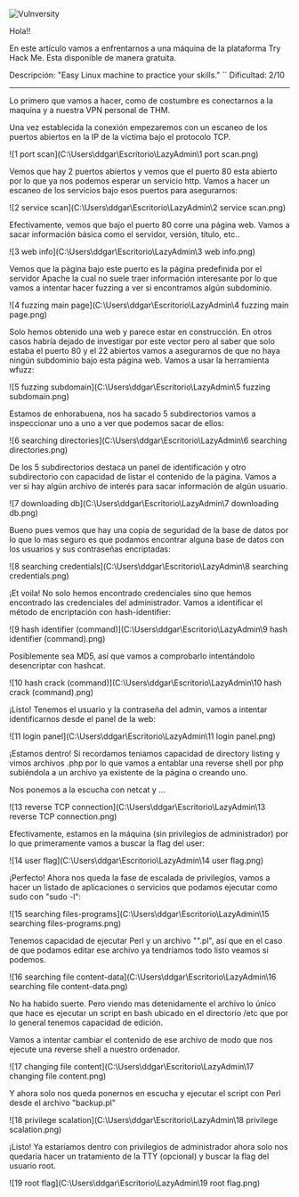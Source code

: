 ![Vulnversity](https://imgur.com/IWoqgUg.png)

Hola!!

En este artículo vamos a enfrentarnos a una máquina de la plataforma Try Hack Me. Esta disponible de manera gratuita.

Descripción: "Easy Linux machine to practice your skills."
``
Dificultad: 2/10

--------------------------------------------------------

Lo primero que vamos a hacer, como de costumbre es conectarnos a la maquina y a nuestra VPN personal de THM.

Una vez establecida la conexión empezaremos con un escaneo de los puertos abiertos en la IP de la víctima bajo el protocolo TCP.

![1 port scan](C:\Users\ddgar\Escritorio\LazyAdmin\1 port scan.png)

Vemos que hay 2 puertos abiertos y vemos que el puerto 80 esta abierto por lo que ya nos podemos esperar un servicio http. Vamos a hacer un escaneo de los servicios bajo esos puertos para asegurarnos:

![2 service scan](C:\Users\ddgar\Escritorio\LazyAdmin\2 service scan.png)

Efectivamente, vemos que bajo el puerto 80 corre una página web. Vamos a sacar información básica como el servidor, versión, título, etc..

 ![3 web info](C:\Users\ddgar\Escritorio\LazyAdmin\3 web info.png)

Vemos que la página bajo este puerto es la página predefinida por el servidor Apache la cual no suele traer información interesante por lo que vamos a intentar hacer fuzzing a ver si encontramos algún subdominio.

![4 fuzzing main page](C:\Users\ddgar\Escritorio\LazyAdmin\4 fuzzing main page.png)

Solo hemos obtenido una web y parece estar en construcción. En otros casos habría dejado de investigar por este vector pero al saber que solo estaba el puerto 80 y el 22 abiertos vamos a asegurarnos de que no haya ningún subdominio bajo esta página web. Vamos a usar la herramienta wfuzz:

![5 fuzzing subdomain](C:\Users\ddgar\Escritorio\LazyAdmin\5 fuzzing subdomain.png)

Estamos de enhorabuena, nos ha sacado 5 subdirectorios vamos a inspeccionar uno a uno a ver que podemos sacar de ellos:

![6 searching directories](C:\Users\ddgar\Escritorio\LazyAdmin\6 searching directories.png)

De los 5 subdirectorios destaca un panel de identificación y otro subdirectorio con capacidad de listar el contenido de la página. Vamos a ver si hay algún archivo de interés para sacar información de algún usuario.

![7 downloading db](C:\Users\ddgar\Escritorio\LazyAdmin\7 downloading db.png)

Bueno pues vemos que hay una copia de seguridad de la base de datos por lo que lo mas seguro es que podamos encontrar alguna base de datos con los usuarios y sus contraseñas encriptadas:

![8 searching credentials](C:\Users\ddgar\Escritorio\LazyAdmin\8 searching credentials.png)

¡Et voila! No solo hemos encontrado credenciales sino que hemos encontrado las credenciales del administrador. Vamos a identificar el método de encriptación con hash-identifier:

![9 hash identifier (command)](C:\Users\ddgar\Escritorio\LazyAdmin\9 hash identifier (command).png)

Posiblemente sea MD5, así que vamos a comprobarlo intentándolo desencriptar con hashcat.

![10 hash crack (command)](C:\Users\ddgar\Escritorio\LazyAdmin\10 hash crack (command).png)

¡Listo! Tenemos el usuario y la contraseña del admin, vamos a intentar identificarnos desde el panel de la web:

![11 login panel](C:\Users\ddgar\Escritorio\LazyAdmin\11 login panel.png)

¡Estamos dentro! Si recordamos teniamos capacidad de directory listing y vimos archivos .php por lo que vamos a entablar una reverse shell por php subiéndola a un archivo ya existente de la página o creando uno.

Nos ponemos a la escucha con netcat y ...

![13 reverse TCP connection](C:\Users\ddgar\Escritorio\LazyAdmin\13 reverse TCP connection.png)

Efectivamente, estamos en la máquina (sin privilegios de administrador) por lo que primeramente vamos a buscar la flag del user:

![14 user flag](C:\Users\ddgar\Escritorio\LazyAdmin\14 user flag.png)

¡Perfecto! Ahora nos queda la fase de escalada de privilegios, vamos a hacer un listado de aplicaciones o servicios que podamos ejecutar como sudo con "sudo -l":

![15 searching files-programs](C:\Users\ddgar\Escritorio\LazyAdmin\15 searching files-programs.png)

Tenemos capacidad de ejecutar Perl y un archivo "".pl", así que en el caso de que podamos editar ese archivo ya tendríamos todo listo veamos si podemos.

![16 searching file content-data](C:\Users\ddgar\Escritorio\LazyAdmin\16 searching file content-data.png)

No ha habido suerte. Pero viendo mas detenidamente el archivo lo único que hace es ejecutar un script en bash ubicado en el directorio /etc que por lo general tenemos capacidad de edición.

Vamos a intentar cambiar el contenido de ese archivo de modo que nos ejecute una reverse shell a nuestro ordenador.

![17 changing file content](C:\Users\ddgar\Escritorio\LazyAdmin\17 changing file content.png)

Y ahora solo nos queda ponernos en escucha y ejecutar el script con Perl desde el archivo "backup.pl"

![18 privilege scalation](C:\Users\ddgar\Escritorio\LazyAdmin\18 privilege scalation.png)

¡Listo! Ya estaríamos dentro con privilegios de administrador ahora solo nos quedaría hacer un tratamiento de la TTY (opcional) y buscar la flag del usuario root.

![19 root flag](C:\Users\ddgar\Escritorio\LazyAdmin\19 root flag.png)

